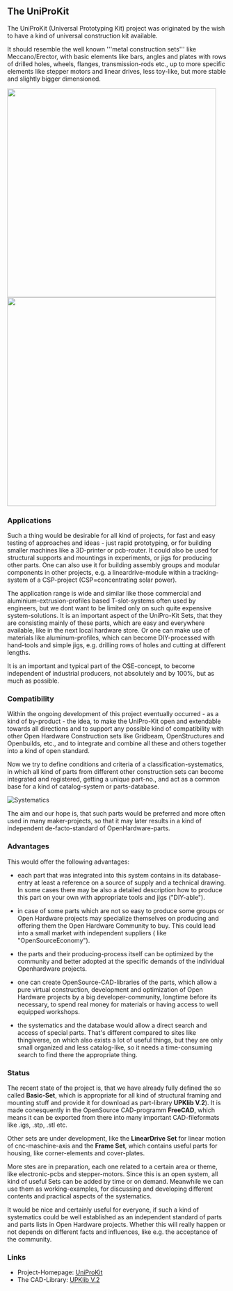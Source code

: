 ## The UniProKit 

The UniProKit (Universal Prototyping Kit) project was originated by the wish to have a kind of universal construction kit available.

It should resemble the well known '''metal construction sets''' like Meccano/Erector, with basic elements like bars, angles and plates with rows of drilled holes, wheels, flanges, transmission-rods etc., up to more specific elements like stepper motors and linear drives, less toy-like, but more stable and slightly bigger dimensioned.

<img src="https://wiki.opensourceecology.de/images/1/17/Lib_basis_1a.png" width="480">

<img src="https://wiki.opensourceecology.de/images/thumb/5/53/Uniprokit_kasten1.jpg/800px-Uniprokit_kasten1.jpg" width="480">

### Applications

Such a thing would be desirable for all kind of projects, for fast and easy testing of approaches and ideas - just rapid prototyping, or for building smaller machines like a 3D-printer or pcb-router. It could also be used for structural supports and mountings in experiments, or jigs for producing other parts. One can also use it for building assembly groups and modular components in other projects, e.g. a lineardrive-module within a tracking-system of a CSP-project (CSP=concentrating solar power).

The application range is wide and similar like those commercial and aluminium-extrusion-profiles based T-slot-systems often used by engineers, but we dont want to be limited only on such quite expensive system-solutions. It is an important aspect of the UniPro-Kit Sets, that they are consisting mainly of these parts, which are easy and everywhere available, like in the next local hardware store. Or one can make use of materials like aluminum-profiles, which can become DIY-processed with hand-tools and simple jigs, e.g. drilling rows of holes and cutting at different lengths.

It is an important and typical part of the OSE-concept, to become independent of industrial producers, not absolutely and by 100%, but as much as possible.

### Compatibility 

Within the ongoing development of this project eventually occurred - as a kind of by-product - the idea, to make the UniPro-Kit open and extendable towards all directions and to support any possible kind of compatibility with other Open Hardware Construction sets like Gridbeam, OpenStructures and Openbuilds, etc., and to integrate and combine all these and others together into a kind of open standard.

Now we try to define conditions and criteria of a classification-systematics, in which all kind of parts from different other construction sets can become integrated and registered, getting a unique part-no., and act as a common base for a kind of catalog-system or parts-database.

![Systematics](https://wiki.opensourceecology.de/images/thumb/8/88/Uniprosys_strukt1.png/549px-Uniprosys_strukt1.png)

The aim and our hope is, that such parts would be preferred and more often used in many maker-projects, so that it may later results in a kind of independent de-facto-standard of OpenHardware-parts.

### Advantages 

This would offer the following advantages:

* each part that was integrated into this system contains in its database-entry at least a reference on a source of supply and a technical drawing. In some cases there may be also a detailed description how to produce this part on your own with appropriate tools and jigs ("DIY-able").

* in case of some parts which are not so easy to produce some groups or Open Hardware projects may specialize themselves on producing and offering them the Open Hardware Community to buy. This could lead into a small market with independent suppliers ( like "OpenSourceEconomy").

* the parts and their producing-process itself can be optimized by the community and better adopted at the specific demands of the individual Openhardware projects.

* one can create OpenSource-CAD-libraries of the parts, which allow a pure virtual construction, development and optimization of Open Hardware projects by a big developer-community, longtime before its necessary, to spend real money for materials or having access to well equipped workshops.

* the systematics and the database would allow a direct search and access of special parts. That's different compared to sites like thingiverse, on which also exists a lot of useful things, but they are only small organized and less catalog-like, so it needs a time-consuming search to find there the appropriate thing.

### Status 

The recent state of the project is, that we have already fully defined the so called **Basic-Set**, which is appropriate for all kind of structural framing and mounting stuff and provide it for download as part-library **UPKlib V.2**). It is made conesquently in the OpenSource CAD-programm **FreeCAD**, which means it can be exported from there into many important CAD-fileformats like .igs, .stp, .stl etc.  

Other sets are under development, like the **LinearDrive Set** for linear motion of cnc-maschine-axis and the **Frame Set**, which contains useful parts for housing, like corner-elements and cover-plates.  

More stes are in preparation, each one related to a certain area or theme, like electronic-pcbs and stepper-motors. Since this is an open system, all kind of useful Sets can be added by time or on demand.  Meanwhile we can use them as working-examples, for discussing and developing different contents and practical aspects of the systematics.

It would be nice and certainly useful for everyone, if such a kind of systematics could be well established as an independent standard of parts and parts lists in Open Hardware projects.  Whether this will really happen or not depends on different facts and influences, like e.g. the acceptance of the community.

### Links 
* Project-Homepage: [UniProKit](https://wiki.opensourceecology.de/Universal_Prototyping_Kit)
* The CAD-Library: [UPKlib V.2](https://wiki.opensourceecology.de/Upklib)


